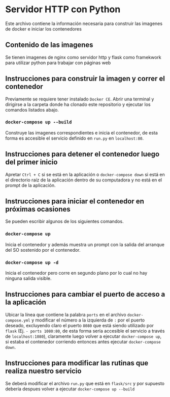 # Servidor HTTP con Python

Este archivo contiene la información necesaria para construir las imagenes de docker e iniciar los contenedores

## Contenido de las imagenes

Se tienen imagenes de nginx como servidor http y flask como framekwork para utilizar python para trabajar con páginas web

## Instrucciones para construir la imagen y correr el contenedor

Previamente se requiere tener instalado `Docker CE`.
Abrir una terminal y dirigirse a la carpeta donde ha clonado este repositorio y ejecutar los comandos listados abajo.

### `docker-compose up --build`

Construye las imagenes correspondientes e inicia el contenedor, de esta forma es accesible el servicio definido en `run.py` en `localhost:80`.

## Instrucciones para detener el contenedor luego del primer inicio

Apretar `Ctrl + C` si se está en la aplicación o `docker-compose down` si está en el directorio raíz de la aplicación dentro de su computadora y no está en el prompt de la aplicación.

## Instrucciones para iniciar el contenedor en próximas ocasiones

Se pueden escribir algunos de los siguientes comandos.

### `docker-compose up`

Inicia el contenedor y además muestra un prompt con la salida del arranque del SO sostenido por el contenedor.

### `docker-compose up -d`

Inicia el contenedor pero corre en segundo plano por lo cual no hay ninguna salida visible.

## Instrucciones para cambiar el puerto de acceso a la aplicación

Ubicar la línea que contiene la palabra `ports` en el archivo `docker-compose.yml` y modificar el número a la izquierda de `:` por el puerto deseado, excluyendo claro el puerto `8080` que está siendo utilizado por `flask`  (Ej. `- ports 1080:80`, de esta forma sería accesible el servicio a través de `localhost:1080`), claramente luego volver a ejecutar `docker-compose up`, si estaba el contenedor corriendo entonces antes ejecutar `docker-compose down`.

## Instrucciones para modificar las rutinas que realiza nuestro servicio

Se deberá modificar el archivo `run.py` que está en `flask/src` y por supuesto debería despues volver a ejecutar `docker-compose up --build`
